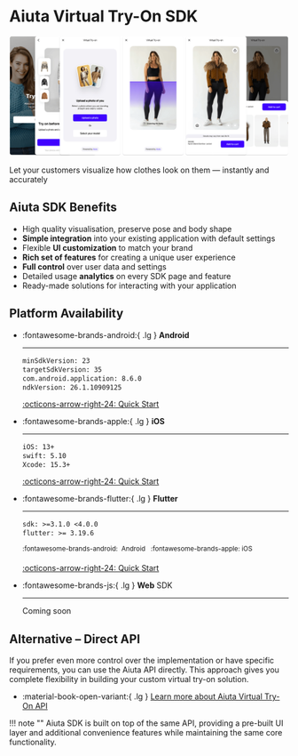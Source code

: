 # Aiuta Virtual Try-On SDK

![About Virtual Try-On](../media/about.png)

Let your customers visualize how clothes look on them — instantly and accurately

## Aiuta SDK Benefits

- High quality visualisation, preserve pose and body shape
- **Simple integration** into your existing application with default settings
- Flexible **UI customization** to match your brand
- **Rich set of features** for creating a unique user experience
- **Full control** over user data and settings
- Detailed usage **analytics** on every SDK page and feature
- Ready-made solutions for interacting with your application

## Platform Availability

<div class="grid cards" markdown>

-   :fontawesome-brands-android:{ .lg } __Android__

    ---

    ```
    minSdkVersion: 23
    targetSdkVersion: 35
    com.android.application: 8.6.0
    ndkVersion: 26.1.10909125
    ```

    [:octicons-arrow-right-24: Quick Start](./android/quick-start.md)

-   :fontawesome-brands-apple:{ .lg } __iOS__

    ---

    ```
    iOS: 13+
    swift: 5.10
    Xcode: 15.3+
    ```
    
    [:octicons-arrow-right-24: Quick Start](./ios/quick-start.md)

-   :fontawesome-brands-flutter:{ .lg } __Flutter__

    ---

    ```
    sdk: >=3.1.0 <4.0.0
    flutter: >= 3.19.6
    ```
    <sup class="cl-secondary">:fontawesome-brands-android:&nbsp; Android &nbsp; :fontawesome-brands-apple: iOS</sup>
    
    [:octicons-arrow-right-24: Quick Start](./flutter/quick-start.md)

-   :fontawesome-brands-js:{ .lg } __Web__ <span class="cl-secondary">SDK</span>

    ---

    Coming soon

</div>

## Alternative – Direct API

If you prefer even more control over the implementation or have specific requirements, you can use the Aiuta API directly. This approach gives you complete flexibility in building your custom virtual try-on solution.

<div class="grid cards" markdown>

- :material-book-open-variant:{ .lg } [Learn more about Aiuta Virtual Try-On API](../api/overview.md)

</div>

!!! note ""
    Aiuta SDK is built on top of the same API, providing a pre-built UI layer and additional convenience features while maintaining the same core functionality.

